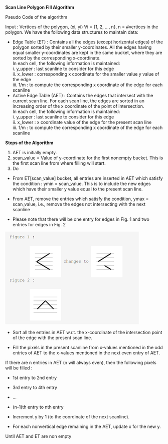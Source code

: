 **Scan Line Polygon Fill Algorithm**  

Pseudo Code of the algorithm  

Input : Vertices of the polygon, (xi, yi) ∀i = {1, 2, ..., n}, n = #vertices in the polygon. We have the following data structures to maintain data:     

- Edge Table (ET) : Contains all the edges (except horizontal edges) of the polygon sorted by their smaller y-coordinates. All the edges having equal smaller y-coordinates are kept in the same bucket, where they are sorted by the corresponding x-coordinate.  
 In each cell, the following information is maintained:  
   i. y_upper : last scanline to consider for this edge    
   ii. x_lower : corresponding x coordinate for the smaller value y value of the edge    
   iii. 1/m : to compute the corresponding x coordinate of the edge for each scanline     
- Active Edge Table (AET) : Contains the edges that intersect with the current scan line. For each scan line, the edges are sorted in an increasing order of the x coordinate of the point of intersection.  
 In each cell, the following information is maintained:  
   i. y_upper : last scanline to consider for this edge  
   ii. x_lower : x coordinate value of the edge for the present scan line  
   iii. 1/m : to compute the corresponding x coordinate of the edge for each scanline  

**Steps of the Algorithm**  

 1. AET is initially empty.  
 2. scan_value = Value of y-coordinate for the first nonempty bucket. This is the first scan line from where filling will start.  
 3. Do  
        	
 - From ET[scan_value] bucket, all entries are inserted in AET which satisfy the condition : ymin = scan_value. This is to include the new edges which have their smaller y value equal to the present scan line.  
        	
 - From AET, remove the entries which satisfy the condition, ymax = scan_value, i.e., remove the edges not intersecting with the next scanline  

 - Please note that there will be one entry for edges in Fig. 1 and two entries for edges in Fig. 2  
	
<img src="images/figures.png">
        	
 - Sort all the entries in AET w.r.t. the x-coordinate of the intersection point of the edge with the present scan line.  
        	
- Fill the pixels in the present scanline from x-values mentioned in the odd entries of AET to the x-values mentioned in the next even entry of AET.  

If there are n entries in AET (n will always even), then the following pixels will be filled :  

- 1st entry to 2nd entry

- 3rd entry to 4th entry
 
- ... 

- (n-1)th entry to nth entry

- Increment y by 1 (to the coordinate of the next scanline).  

- For each nonvertical edge remaining in the AET, update x for the new y.  

Until AET and ET are non empty  



